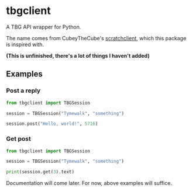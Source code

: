 # tbgclient
A TBG API wrapper for Python.

The name comes from CubeyTheCube's [scratchclient](https://github.com/CubeyTheCube/scratchclient), which this package is inspired with.

**(This is unfinished, there's a lot of things I haven't added)**

## Examples
### Post a reply
```python
from tbgclient import TBGSession

session = TBGSession("Tymewalk", "something")

session.post("Hello, world!", 5716)
```
### Get post
```python
from tbgclient import TBGSession

session = TBGSession("Tymewalk", "something")

print(session.get(3).text)
```

Documentation will come later. For now, above examples will suffice.